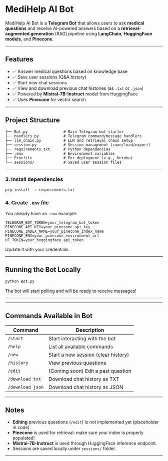 # MediHelp AI Bot

MediHelp AI Bot is a **Telegram Bot** that allows users to ask **medical questions** and receive AI-powered answers based on a **retrieval-augmented generation** (RAG) pipeline using **LangChain**, **HuggingFace models**, and **Pinecone**.

---

## Features
- ✅ Answer medical questions based on knowledge base
- ✅ Save user sessions (Q&A history)
- ✅ Start new chat sessions
- ✅ View and download previous chat histories (as `.txt` or `.json`)
- ✅ Powered by **Mistral-7B-Instruct** model from HuggingFace
- ✅ Uses **Pinecone** for vector search

---

## Project Structure
```
├── Bot.py                # Main Telegram bot starter
├── handlers.py           # Telegram command/message handlers
├── llm_chain.py          # LLM and retrieval chain setup
├── session.py            # Session management (save/load/export)
├── requirements.txt      # Python dependencies
├── .env                  # Environment variables
├── Procfile              # For deployment (e.g., Heroku)
└── sessions/             # Saved user session files
```

---

### 3. Install dependencies
```bash
pip install -r requirements.txt
```

### 4. Create `.env` file
You already have an `.env` example:
```env
TELEGRAM_BOT_TOKEN=your_telegram_bot_token
PINECONE_API_KEY=your_pinecone_api_key
PINECONE_INDEX_NAME=your_pinecone_index_name
PINECONE_ENV=your_pinecone_environment_url
HF_TOKEN=your_huggingface_api_token
```

Update it with your credentials.

---

## Running the Bot Locally

```bash
python Bot.py
```

The bot will start polling and will be ready to receive messages!

---


---

## Commands Available in Bot
| Command         | Description                        |
| --------------- | ---------------------------------- |
| `/start`        | Start interacting with the bot     |
| `/help`         | List all available commands        |
| `/new`          | Start a new session (clear history) |
| `/history`      | View previous questions            |
| `/edit`         | (Coming soon) Edit a past question  |
| `/download txt` | Download chat history as TXT        |
| `/download json`| Download chat history as JSON       |

---

## Notes
- **Editing** previous questions (`/edit`) is not implemented yet (placeholder in code).
- **Pinecone** is used for retrieval: make sure your index is properly populated!
- **Mistral-7B-Instruct** is used through HuggingFace inference endpoint.
- Sessions are saved locally under `sessions/` folder.

---
